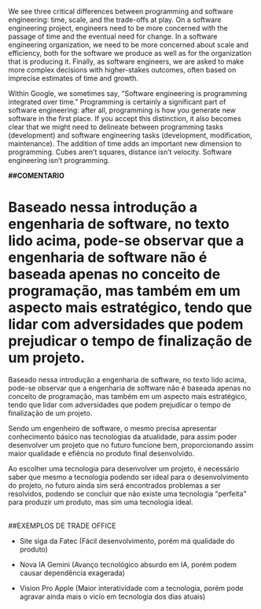 <p>We see three critical differences between programming and software engineering: time, scale, and the trade-offs at play. On a software engineering project, engineers need to be more concerned with the passage of time and the eventual need for change. In a software engineering organization, we need to be more concerned about scale and efficiency, both for the software we produce as well as for the organization that is producing it. Finally, as software engineers, we are asked to make more complex decisions with higher-stakes outcomes, often based on imprecise estimates of time and growth.


Within Google, we sometimes say, “Software engineering is programming integrated over time.” Programming is certainly a significant part of software engineering: after all, programming is how you generate new software in the first place. If you accept this distinction, it also becomes clear that we might need to delineate between programming tasks (development) and software engineering tasks (development, modification, maintenance). The addition of time adds an important new dimension to programming. Cubes aren’t squares, distance isn’t velocity. Software engineering isn’t programming.
</p>

<strong>##COMENTARIO


Baseado nessa introdução a engenharia de software, no texto lido acima, pode-se observar que a engenharia de software não é baseada apenas no conceito de programação, mas também em um aspecto mais estratégico, tendo que lidar com adversidades que podem prejudicar o tempo de finalização de um projeto.</strong>
=======
<p>Baseado nessa introdução a engenharia de software, no texto lido acima, pode-se observar que a engenharia de software não é baseada apenas no conceito de programação, mas também em um aspecto mais estratégico, tendo que lidar com adversidades que podem prejudicar o tempo de finalização de um projeto.
</p>
<p>
Sendo um engenheiro de software, o mesmo precisa apresentar conhecimento básico nas tecnologias da atualidade, para assim poder desenvolver um projeto que no 
futuro funcione bem, proporcionando assim maior qualidade e efiência no produto final desenvolvido.
</p>
Ao escolher uma tecnologia para desenvolver um projeto, é necessário saber que mesmo a tecnologia podendo ser ideal para o desenvolvimento do projeto, no futuro ainda sim será encontrados problemas a ser resolvidos, podendo se concluir que não existe uma tecnologia "perfeita" para produzir um produto, mas sim uma tecnologia ideal.
<br>
<br>

<p>
</strong>
##EXEMPLOS DE TRADE OFFICE

- Site siga da Fatec (Fácil desenvolvimento, porém má qualidade do produto)

- Nova IA Gemini (Avanço tecnológico absurdo em IA, porém podem causar dependência exagerada)

- Vision Pro Apple (Maior interatividade com a tecnologia, porém pode agravar ainda mais o vicío em tecnologia dos dias atuais)

<strong>
</p>





</strong>

